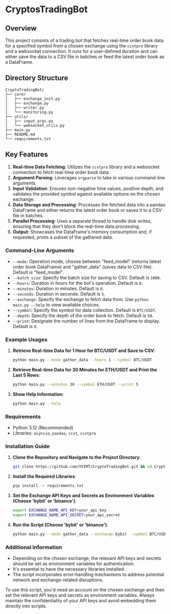 # CryptosTradingBot

## Overview

This project consists of a trading bot that fetches real-time order book data for a specified symbol from a chosen exchange using the `ccxtpro` library and a websocket connection. It runs for a user-defined duration and can either save the data to a CSV file in batches or feed the latest order book as a DataFrame.

## Directory Structure

```
CryptoTradingBot/
├── core/
│   ├── exchange_init.py
│   ├── exchange.py
│   ├── writer.py
│   └── monitoring.py
├── utils/
│   ├── input_args.py
│   └── websocket_utils.py
├── main.py
├── README.md
└── requirements.txt

```

## Key Features

1. **Real-time Data Fetching**: Utilizes the `ccxtpro` library and a websocket connection to fetch real-time order book data.
2. **Argument Parsing**: Leverages `argparse` to take in various command-line arguments.
3. **Input Validation**: Ensures non-negative time values, positive depth, and validates the provided symbol against available options on the chosen exchange.
4. **Data Storage and Processing**: Processes the fetched data into a pandas DataFrame and either returns the latest order book or saves it to a CSV file in batches.
5. **Parallel Processing**: Uses a separate thread to handle disk writes, ensuring that they don't block the real-time data processing.
6. **Output**: Showcases the DataFrame's memory consumption and, if requested, prints a subset of the gathered data.

### Command-Line Arguments

- `--mode`: Operation mode, choose between "feed_model" (returns latest order book DataFrame) and "gather_data" (saves data to CSV file). Default is "feed_model".
- `--batch_size`: Specify the batch size for saving to CSV. Default is `1000`.
- `--hours`: Duration in hours for the bot's operation. Default is `0`.
- `--minutes`: Duration in minutes. Default is `0`.
- `--seconds`: Duration in seconds. Default is `5`.
- `--exchange`: Specify the exchange to fetch data from. Use `python main.py --help` to view available choices.
- `--symbol`: Specify the symbol for data collection. Default is `BTC/USDT`.
- `--depth`: Specify the depth of the order book to fetch. Default is `50`.
- `--print`: Designate the number of lines from the DataFrame to display. Default is `0`.

### Example Usages

1. **Retrieve Real-time Data for 1 Hour for BTC/USDT and Save to CSV**:
   ```bash
   python main.py --mode gather_data --hours 1 --symbol BTC/USDT
   ```

2. **Retrieve Real-time Data for 30 Minutes for ETH/USDT and Print the Last 5 Rows**:
   ```bash
   python main.py --minutes 30 --symbol ETH/USDT --print 5
   ```

3. **Show Help Information**:
   ```bash
   python main.py --help
   ```

### Requirements

- Python 3.12 (Recommended)
- Libraries: `asyncio`, `pandas`, `ccxt`, `ccxtpro`

### Installation Guide

1. **Clone the Repository and Navigate to the Project Directory**:
   ```bash
   git clone https://github.com/VVIMT/CryptoTradingBot.git && cd CryptoTradingBot
   ```

2. **Install the Required Libraries**:
   ```bash
   pip install -r requirements.txt
   ```

3. **Set the Exchange API Keys and Secrets as Environment Variables (Choose 'bybit' or 'binance')**:
   ```bash
   export EXCHANGE_NAME_API_KEY=your_api_key
   export EXCHANGE_NAME_API_SECRET=your_api_secret
   ```

4. **Run the Script (Choose 'bybit' or 'binance')**:
   ```bash
   python main.py --mode gather_data --exchange bybit --symbol BTC/USDT > output.log 2>&1 &
   ```

### Additional Information

- Depending on the chosen exchange, the relevant API keys and secrets should be set as environment variables for authentication.
- It's essential to have the necessary libraries installed.
- The script incorporates error-handling mechanisms to address potential network and exchange-related disruptions.

To use this script, you'd need an account on the chosen exchange and then set the relevant API keys and secrets as environment variables. Always maintain the confidentiality of your API keys and avoid embedding them directly into scripts.
